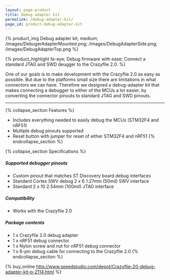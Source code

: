 ```yaml
---
layout: page-product
title: Debug adapter kit
permalink: /debug-adapter-kit/
page_id: product-debug-adapter-kit
---
```


{% product_img Debug adapter kit; medium;
/images/DebugerAdapterMounted.png;
/images/DebugAdapterSide.png;
/images/DebugAdapterTop.png
%}
     
{% product_highlight 
fa-eye;
Debug firmware with ease;
Connect a standard JTAG and SWD deugger to the Crazyflie 2.0.
%}

One of our goals is to make development with the Crazyflie 2.0 as easy
as possible. But due to the platforms small size there are limitations
in what connectors we can have. Therefore we designed a debug-adapter
kit that makes connecting a debugger to either of the MCUs a lot
easier, by converting the connector pinouts to standard JTAG and SWD
pinouts.

---

{% collapse_section Features %}
* Includes everything needed to easily debug the MCUs (STM32F4 and nRF51)
* Multiple debug pinouts supported
* Reset button with jumper for reset of either STM32F4 and nRF51
{% endcollapse_section %}

{% collapse_section Specifications %}
##### Supported debugger pinouts

* Custom pinout that matches ST Discovery board debug interfaces
* Standard Cortex SWV debug 2 x 6 1.27mm (50mil) SWV interface
* Standard 2 x 10 2.54mm (100mil) JTAG interface

##### Compatibility

* Works with the Crazyflie 2.0

##### Package contents

* 1 x Crazyflie 2.0 debug adapter
* 1 x nRF51 debug connector
* 1 x Nylon screw and nut for nRF51 debug connector
* 1 x 6-pin debug cable for connecting to the Crazyflie 2.0
{% endcollapse_section %}

{% buy_online http://www.seeedstudio.com/depot/Crazyflie-20-debug-adapter-kit-p-2114.html %}
